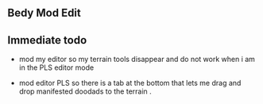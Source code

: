 

## Bedy Mod Edit 



## Immediate todo 

-  mod my editor so my terrain tools disappear and do not work when i am in the PLS editor mode 
 
- mod editor PLS so there is a tab at the bottom that lets me drag and drop manifested doodads to the terrain . 